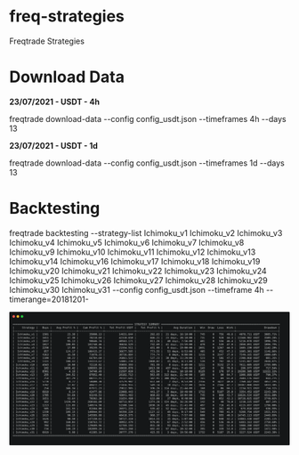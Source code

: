 # freq-strategies
Freqtrade Strategies

# Download Data

****23/07/2021 - USDT - 4h****

freqtrade download-data --config config_usdt.json --timeframes 4h --days 13

****23/07/2021 - USDT - 1d****

freqtrade download-data --config config_usdt.json --timeframes 1d --days 13

# Backtesting 

freqtrade backtesting --strategy-list Ichimoku_v1 Ichimoku_v2 Ichimoku_v3 Ichimoku_v4 Ichimoku_v5 Ichimoku_v6 Ichimoku_v7 Ichimoku_v8 Ichimoku_v9 Ichimoku_v10 Ichimoku_v11 Ichimoku_v12 Ichimoku_v13 Ichimoku_v14 Ichimoku_v16 Ichimoku_v17 Ichimoku_v18 Ichimoku_v19 Ichimoku_v20 Ichimoku_v21 Ichimoku_v22 Ichimoku_v23 Ichimoku_v24 Ichimoku_v25 Ichimoku_v26 Ichimoku_v27 Ichimoku_v28 Ichimoku_v29 Ichimoku_v30 Ichimoku_v31 --config config_usdt.json --timeframe 4h --timerange=20181201-

![](backtesting_2.png)
